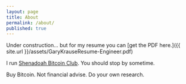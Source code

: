```yaml
---
layout: page
title: About
permalink: /about/
published: true
---
```


Under construction... but for my resume you can [get the PDF here.]({{ site.url }}/assets/GaryKrauseResume-Engineer.pdf)

I run [Shenadoah Bitcoin Club](https://shenandoahbitcoin.club). You should stop by sometime.

Buy Bitcoin. Not financial advise. Do your own research.
